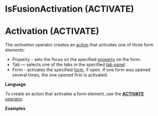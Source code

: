 # lsFusionActivation (ACTIVATE)

# Activation (ACTIVATE)

The *activation* operator creates an [action](lsFusionActions.md) that activates one of three form elements:

-   Property - sets the focus on the specified [property](lsFusionProperties.md) on the form.
-   Tab — selects one of the tabs in the specified [tab panel](Form-design_29884443.html#Formdesign-tab).
-   Form - activates the specified [form](lsFusionForms.md), if open. If one form was opened several times, the one opened first is activated.

**Language**

To create an action that activates a form element, use the [**ACTIVATE** operator](lsFusionACTIVATE_operator.md).

**Examples**



  
